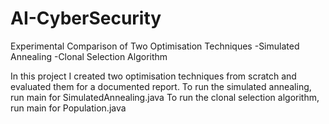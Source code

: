 # AI-CyberSecurity
Experimental Comparison of Two Optimisation Techniques
  -Simulated Annealing
  -Clonal Selection Algorithm

In this project I created two optimisation techniques from scratch and evaluated them for a documented report. 
To run the simulated annealing, run main for SimulatedAnnealing.java
To run the clonal selection algorithm, run main for Population.java
